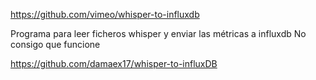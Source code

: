 https://github.com/vimeo/whisper-to-influxdb

Programa para leer ficheros whisper y enviar las métricas a influxdb
No consigo que funcione


https://github.com/damaex17/whisper-to-influxDB
